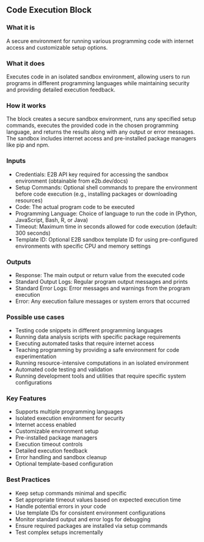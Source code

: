 
## Code Execution Block

### What it is
A secure environment for running various programming code with internet access and customizable setup options.

### What it does
Executes code in an isolated sandbox environment, allowing users to run programs in different programming languages while maintaining security and providing detailed execution feedback.

### How it works
The block creates a secure sandbox environment, runs any specified setup commands, executes the provided code in the chosen programming language, and returns the results along with any output or error messages. The sandbox includes internet access and pre-installed package managers like pip and npm.

### Inputs
- Credentials: E2B API key required for accessing the sandbox environment (obtainable from e2b.dev/docs)
- Setup Commands: Optional shell commands to prepare the environment before code execution (e.g., installing packages or downloading resources)
- Code: The actual program code to be executed
- Programming Language: Choice of language to run the code in (Python, JavaScript, Bash, R, or Java)
- Timeout: Maximum time in seconds allowed for code execution (default: 300 seconds)
- Template ID: Optional E2B sandbox template ID for using pre-configured environments with specific CPU and memory settings

### Outputs
- Response: The main output or return value from the executed code
- Standard Output Logs: Regular program output messages and prints
- Standard Error Logs: Error messages and warnings from the program execution
- Error: Any execution failure messages or system errors that occurred

### Possible use cases
- Testing code snippets in different programming languages
- Running data analysis scripts with specific package requirements
- Executing automated tasks that require internet access
- Teaching programming by providing a safe environment for code experimentation
- Running resource-intensive computations in an isolated environment
- Automated code testing and validation
- Running development tools and utilities that require specific system configurations

### Key Features
- Supports multiple programming languages
- Isolated execution environment for security
- Internet access enabled
- Customizable environment setup
- Pre-installed package managers
- Execution timeout controls
- Detailed execution feedback
- Error handling and sandbox cleanup
- Optional template-based configuration

### Best Practices
- Keep setup commands minimal and specific
- Set appropriate timeout values based on expected execution time
- Handle potential errors in your code
- Use template IDs for consistent environment configurations
- Monitor standard output and error logs for debugging
- Ensure required packages are installed via setup commands
- Test complex setups incrementally
